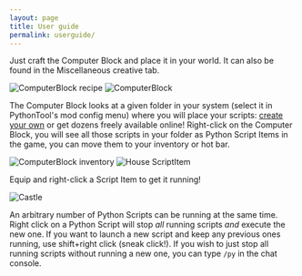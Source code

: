```yaml
---
layout: page
title: User guide 
permalink: userguide/
---
```


Just craft the Computer Block and place it in your world. It can also be found in the Miscellaneous creative tab.

![ComputerBlock recipe](/PythonTool-Mod/images/recipe.png)
![ComputerBlock](/PythonTool-Mod/images/computerblock.png)

The Computer Block looks at a given folder in your system (select it in PythonTool's mod config menu) where you will place your scripts: [create your own](/PythonTool-Mod/startcoding/) or get dozens freely available online! Right-click on the Computer Block, you will see all those scripts in your folder as Python Script Items in the game, you can move them to your inventory or hot bar.

![ComputerBlock inventory](/PythonTool-Mod/images/computer_inventory.png)
![House ScriptItem](/PythonTool-Mod/images/scriptItem_house.png)

Equip and right-click a Script Item to get it running!

![Castle](/PythonTool-Mod/images/castle.png)

An arbitrary number of Python Scripts can be running at the same time. Right click on a Python Script will stop *all* running scripts *and* execute the new one. If you want to launch a new script and keep any previous ones running, use shift+right click (sneak click!). If you wish to just stop all running scripts without running a new one, you can type `/py` in the chat console.


